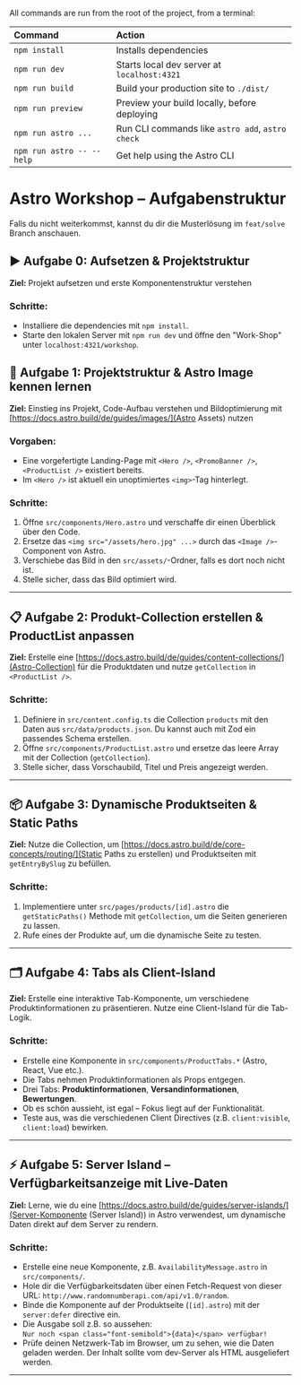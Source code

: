 All commands are run from the root of the project, from a terminal:

| Command                   | Action                                           |
|:--------------------------|:-------------------------------------------------|
| `npm install`             | Installs dependencies                            |
| `npm run dev`             | Starts local dev server at `localhost:4321`      |
| `npm run build`           | Build your production site to `./dist/`          |
| `npm run preview`         | Preview your build locally, before deploying     |
| `npm run astro ...`       | Run CLI commands like `astro add`, `astro check` |
| `npm run astro -- --help` | Get help using the Astro CLI                     |

# Astro Workshop – Aufgabenstruktur

Falls du nicht weiterkommst, kannst du dir die Musterlösung im `feat/solve` Branch anschauen.

## ▶️ Aufgabe 0: Aufsetzen & Projektstruktur
**Ziel:** Projekt aufsetzen und erste Komponentenstruktur verstehen

### Schritte:
* Installiere die dependencies mit `npm install`.
* Starte den lokalen Server mit `npm run dev` und öffne den "Work-Shop" unter `localhost:4321/workshop`.

## 🌟 Aufgabe 1: Projektstruktur & Astro Image kennen lernen

**Ziel:** Einstieg ins Projekt, Code-Aufbau verstehen und Bildoptimierung mit [https://docs.astro.build/de/guides/images/](Astro Assets) nutzen

### Vorgaben:

* Eine vorgefertigte Landing-Page mit `<Hero />`, `<PromoBanner />`, `<ProductList />` existiert bereits.
* Im `<Hero />` ist aktuell ein unoptimiertes `<img>`-Tag hinterlegt.

### Schritte:

1. Öffne `src/components/Hero.astro` und verschaffe dir einen Überblick über den Code.
2. Ersetze das `<img src="/assets/hero.jpg" ...>` durch das `<Image />`-Component von Astro.
3. Verschiebe das Bild in den `src/assets/`-Ordner, falls es dort noch nicht ist.
4. Stelle sicher, dass das Bild optimiert wird.

---

## 📋 Aufgabe 2: Produkt-Collection erstellen & ProductList anpassen

**Ziel:** Erstelle eine [https://docs.astro.build/de/guides/content-collections/](Astro-Collection) für die Produktdaten und nutze `getCollection` in `<ProductList />`.

### Schritte:

1. Definiere in `src/content.config.ts` die Collection `products` mit den Daten aus `src/data/products.json`. Du kannst auch mit Zod ein passendes Schema erstellen.
2. Öffne `src/components/ProductList.astro` und ersetze das leere Array mit der Collection (`getCollection`).
3. Stelle sicher, dass Vorschaubild, Titel und Preis angezeigt werden.

---

## 📦 Aufgabe 3: Dynamische Produktseiten & Static Paths

**Ziel:** Nutze die Collection, um [https://docs.astro.build/de/core-concepts/routing/](Static Paths zu erstellen) und Produktseiten mit `getEntryBySlug` zu befüllen.

### Schritte:

1. Implementiere unter `src/pages/products/[id].astro` die `getStaticPaths()` Methode mit `getCollection`, um die Seiten generieren zu lassen.
2. Rufe eines der Produkte auf, um die dynamische Seite zu testen.

---

## 🗂 Aufgabe 4: Tabs als Client-Island

**Ziel:** Erstelle eine interaktive Tab-Komponente, um verschiedene Produktinformationen zu präsentieren. Nutze eine
Client-Island für die Tab-Logik.

### Schritte:

* Erstelle eine Komponente  in `src/components/ProductTabs.*` (Astro, React, Vue etc.).
* Die Tabs nehmen Produktinformationen als Props entgegen.
* Drei Tabs: **Produktinformationen**, **Versandinformationen**, **Bewertungen**.
* Ob es schön aussieht, ist egal – Fokus liegt auf der Funktionalität.
* Teste aus, was die verschiedenen Client Directives (z.B. `client:visible`, `client:load`) bewirken.

---

## ⚡️ Aufgabe 5: Server Island – Verfügbarkeitsanzeige mit Live-Daten

**Ziel:** Lerne, wie du eine [https://docs.astro.build/de/guides/server-islands/](Server-Komponente (Server Island)) in Astro verwendest, um dynamische Daten direkt auf dem Server zu rendern.

### Schritte:

* Erstelle eine neue Komponente, z.B. `AvailabilityMessage.astro` in `src/components/`.
*  Hole dir die Verfügbarkeitsdaten über einen Fetch-Request von dieser URL: `http://www.randomnumberapi.com/api/v1.0/random`.
*  Binde die Komponente auf der Produktseite (`[id].astro`) mit der `server:defer` directive ein.
*  Die Ausgabe soll z.B. so aussehen:  
   `Nur noch <span class="font-semibold">{data}</span> verfügbar!`
*  Prüfe deinen Netzwerk-Tab im Browser, um zu sehen, wie die Daten geladen werden. Der Inhalt sollte vom dev-Server als HTML ausgeliefert werden.

---